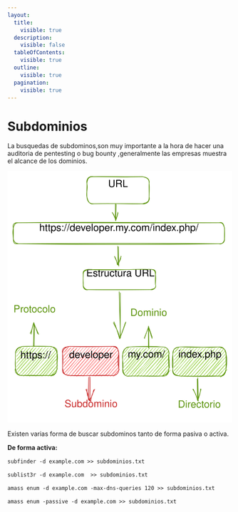 ```yaml
---
layout:
  title:
    visible: true
  description:
    visible: false
  tableOfContents:
    visible: true
  outline:
    visible: true
  pagination:
    visible: true
---
```


# Subdominios

La busquedas de subdominos,son muy importante a la hora de hacer una auditoria de pentesting o bug bounty ,generalmente las empresas muestra el alcance de los dominios.



<img src="../../.gitbook/assets/file.excalidraw.svg" alt="" class="gitbook-drawing">

Existen varias forma de buscar subdominos tanto de forma pasiva o activa.

**De forma activa:**

```
subfinder -d example.com >> subdominios.txt
```

```
sublist3r -d example.com  >> subdominios.txt
```

```
amass enum -d example.com -max-dns-queries 120 >> subdominios.txt
```

```
amass enum -passive -d example.com >> subdominios.txt
```


